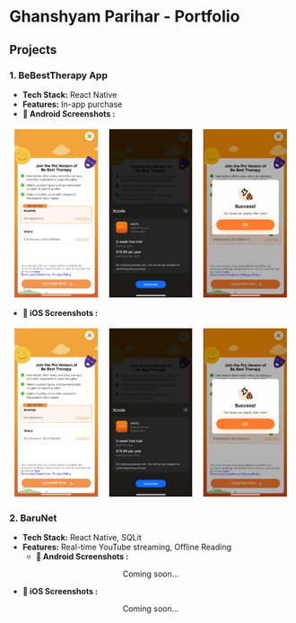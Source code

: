# Ghanshyam Parihar - Portfolio

## Projects
### 1. BeBestTherapy App
- **Tech Stack:** React Native
- **Features:** In-app purchase
- **📱 Android Screenshots :**
 <p align="center" style="display: flex; justify-content: center; align-items: center; flex-wrap: wrap; gap: 10px;">
   <img src="./images/UpgradToPro.jpg" alt="BeBestTherapy Upgrade to Pro" style="margin: 5px; height: 300px; object-fit: contain;"/>
   <img src="./images/SelectPlans.PNG" alt="BeBestTherapy Select Plans" style="margin: 5px; height: 300px; object-fit: contain;"/>
   <img src="./images/Sccess.png" alt="BeBestTherapy Success" style="margin: 5px; height: 300px; object-fit: contain;"/>
</p>


- **🍏 iOS Screenshots :**
 <p align="center" style="display: flex; justify-content: center; align-items: center; flex-wrap: wrap; gap: 10px;">
   <img src="./images/UpgradToPro.jpg" alt="BeBestTherapy Upgrade to Pro" style="margin: 5px; height: 300px; object-fit: contain;"/>
   <img src="./images/SelectPlans.PNG" alt="BeBestTherapy Select Plans" style="margin: 5px; height: 300px; object-fit: contain;"/>
   <img src="./images/Sccess.png" alt="BeBestTherapy Success" style="margin: 5px; height: 300px; object-fit: contain;"/>
</p>

### 2. BaruNet
- **Tech Stack:** React Native, SQLit
- **Features:** Real-time YouTube streaming, Offline Reading
  - **📱 Android Screenshots :**
 <p align="center"> Coming soon... </p>

- **🍏 iOS Screenshots :**
 <p align="center"> Coming soon... </p>


